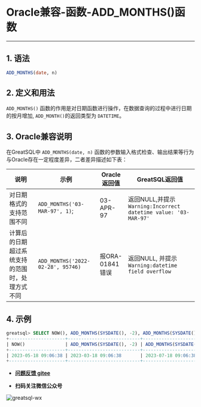 # Oracle兼容-函数-ADD_MONTHS()函数
---


## 1. 语法

```sql
ADD_MONTHS(date, n)
```

## 2. 定义和用法

`ADD_MONTHS()` 函数的作用是对日期函数进行操作，在数据查询的过程中进行日期的按月增加,  `ADD_MONTH()`的返回类型为 `DATETIME`。

## 3. Oracle兼容说明

在GreatSQL中 `ADD_MONTHS(date, n)` 函数的参数输入格式检查、输出结果等行为与Oracle存在一定程度差异，二者差异描述如下表：

| 说明 | 示例 | Oracle返回值 | GreatSQL返回值 |
| ---------------------------------------------------------- | -------------------- | --------------- | ------------------------------------------------------------ |
|对日期格式的支持范围不同 | `ADD_MONTHS('03-MAR-97', 1)`; | 03-APR-97 | 返回NULL,并提示`Warning:Incorrect datetime value: '03-MAR-97'` |
|计算后的日期超过系统支持的范围时，处理方式不同 | `ADD_MONTHS('2022-02-28', 95746)`| 报ORA-01841错误| 返回NULL, 并提示 `Warning:datetime field overflow`|


## 4. 示例

```sql
greatsql> SELECT NOW(), ADD_MONTHS(SYSDATE(), -2), ADD_MONTHS(SYSDATE(), +2);
+---------------------+---------------------------+---------------------------+
| NOW()               | ADD_MONTHS(SYSDATE(), -2) | ADD_MONTHS(SYSDATE(), +2) |
+---------------------+---------------------------+---------------------------+
| 2023-05-18 09:06:38 | 2023-03-18 09:06:38       | 2023-07-18 09:06:38       |
+---------------------+---------------------------+---------------------------+
```

- **[问题反馈 gitee](https://gitee.com/GreatSQL/GreatSQL-Manual/issues)**

- **扫码关注微信公众号**

![greatsql-wx](../greatsql-wx.jpg)
